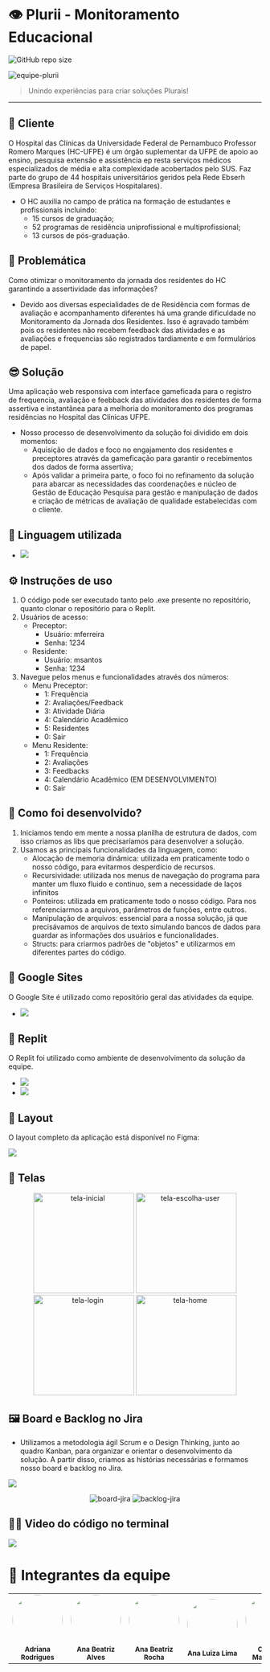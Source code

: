 # 👁 Plurii - Monitoramento Educacional

![GitHub repo size](https://img.shields.io/github/repo-size/iuricode/README-template?style=for-the-badge)

<img src="./assets/SR2.jpg" alt="equipe-plurii">

> Unindo experiências para criar soluções Plurais!
---

## 🏥 Cliente

O Hospital das Clínicas da Universidade Federal de Pernambuco Professor Romero Marques (HC-UFPE) é um órgão suplementar da UFPE de apoio ao ensino, pesquisa extensão e assistência ep resta serviços médicos especializados de média e alta complexidade acobertados pelo SUS. Faz parte do grupo de 44 hospitais universitários geridos pela Rede Ebserh (Empresa Brasileira de Serviços Hospitalares).
- O HC auxilia no campo de prática na formação de estudantes e profissionais incluindo:
  - 15 cursos de graduação; 
  - 52 programas de residência uniprofissional e multiprofissional;
  - 13 cursos de pós-graduação.

## 👊 Problemática

Como otimizar o monitoramento da jornada dos residentes do HC garantindo a assertividade das informações?
  - Devido aos diversas especialidades de de Residência com formas de avaliação e acompanhamento diferentes  há uma grande dificuldade no Monitoramento da Jornada dos Residentes. Isso é agravado também pois os residentes não recebem feedback das atividades e as avaliações e frequencias são registrados tardiamente e em formulários de papel.

## 😎 Solução

Uma aplicação web responsiva com interface gameficada para o registro de frequencia, avaliação e feebback das atividades dos residentes de forma assertiva e instantânea para a melhoria do monitoramento dos programas residências no Hospital das Clínicas UFPE.
- Nosso processo de desenvolvimento da solução foi dividido em dois momentos: 
  - Aquisição de dados e foco no  engajamento dos residentes e preceptores através da gameficação para garantir o recebimentos dos dados de forma assertiva;
  - Após validar a primeira parte, o foco foi no refinamento  da solução para abarcar as necessidades das coordenações e núcleo de  Gestão de Educação Pesquisa para gestão e manipulação de dados e criação de métricas de avaliação de qualidade estabelecidas com o cliente.

## 🚀 Linguagem utilizada
- <img src="https://img.shields.io/badge/C-00599C?style=for-the-badge&logo=c&logoColor=white" />

## ⚙️ Instruções de uso

1. O código pode ser executado tanto pelo .exe presente no repositório, quanto clonar o repositório para o Replit.
2. Usuários de acesso:
   - Preceptor:
       - Usuário: mferreira
       - Senha: 1234
   - Residente:
       - Usuário: msantos
       - Senha: 1234
3. Navegue pelos menus e funcionalidades através dos números:
    - Menu Preceptor:
      - 1: Frequência
      - 2: Avaliações/Feedback
      - 3: Atividade Diária
      - 4: Calendário Acadêmico
      - 5: Residentes
      - 0: Sair
   - Menu Residente:
     - 1: Frequência
     - 2: Avaliações
     - 3: Feedbacks
     - 4: Calendário Acadêmico (EM DESENVOLVIMENTO)
     - 0: Sair

## 📄 Como foi desenvolvido?

1. Iniciamos tendo em mente a nossa planilha de estrutura de dados, com isso criamos as libs que precisaríamos para desenvolver a solução.
2. Usamos as principais funcionalidades da linguagem, como:
   - Alocação de memoria dinâmica: utilizada em praticamente todo o nosso código, para evitarmos desperdício de recursos.
   - Recursividade: utilizada nos menus de navegação do programa para manter um fluxo fluido e continuo, sem a necessidade de laços infinitos
   - Ponteiros: utilizada em praticamente todo o nosso código. Para nos referenciarmos a arquivos, parâmetros de funções, entre outros.
   - Manipulação de arquivos: essencial para a nossa solução, já que precisávamos de arquivos de texto simulando bancos de dados para guardar as informações dos usuários e funcionalidades.
   - Structs: para criarmos padrões de "objetos" e utilizarmos em diferentes partes do código.
   
## 🔗 Google Sites

O Google Site é utilizado como repositório geral das atividades da equipe.
- <a href="https://sites.google.com/cesar.school/plurii-clockin/home">
  <img src="https://img.shields.io/badge/Acessar%20Site%20-Google Sites-%2304D361">
</a>

## 🔗 Replit

O Replit foi utilizado como ambiente de desenvolvimento da solução da equipe.
- <a href="https://replit.com/@ADRIANALUCIA/MonitoramentoEducacional">
  <img src="https://img.shields.io/badge/Acessar%20Ambiente%20-Replit-%2304D361"></a>
- <a href="https://docs.google.com/spreadsheets/d/1Kosrgs8cgRyc4zcYgwSPcIUkc2J53D01c-LtiPMPYdw/edit?pli=1#gid=639311192">
  <img src="https://img.shields.io/badge/Acessar%20planilha de estrutura de dados%20-Google Sheets-%2304D361"></a>

## 🎨 Layout

O layout completo da aplicação está disponível no Figma:

<a href="https://www.figma.com/file/SZ1Lersblyaxq2SaeEEe3A/Projetos-2_PlurII?type=design&node-id=365-192&t=pHlf22VxVwWxgdN6-0">
  <img src="https://img.shields.io/badge/Acessar%20Layout%20-Figma-%2304D361">
</a>

## 📱 Telas

<p align="center">
  <img alt="tela-inicial" title="#plurii" src="./assets/Splashcreen.svg" width="200px">

  <img alt="tela-escolha-user" title="#plurii" src="./assets/EscolhaUser.svg" width="200px">
  
  <img alt="tela-login" title="#plurii" src="./assets/Login.svg" width="200px">
  
  <img alt="tela-home" title="#plurii" src="./assets/Home.svg" width="200px">
</p>

## 🖼️ Board e Backlog no Jira

- Utilizamos a metodologia ágil Scrum e o Design Thinking, junto ao quadro Kanban, para organizar e orientar o desenvolvimento da solução. A partir disso, criamos as histórias necessárias e formamos nosso board e backlog no Jira.
<a href="https://cristinam.atlassian.net/jira/software/projects/PDP/issues/">
  <img src="https://img.shields.io/badge/Acessar%20Jira%20-Jira-%2304D361">
</a>

<p align="center">
  <img alt="board-jira" title="#plurii" src="./assets/board-sprint-concluida.jpeg">

  <img alt="backlog-jira" title="#plurii" src="./assets/backlog-jira.jpeg">
</p>

## 👨‍💻 Video do código no terminal

<a href="https://drive.google.com/file/d/1hn6XijUO6C08WXEY37tb73gQkQV3ROr6/view?usp=sharing">
  <img src="https://img.shields.io/badge/Acessar%20video do terminal%20-Google Drive-%2304D361">
</a>

# 🤝 Integrantes da equipe
<table>
  <tr>
    <td align="center"><img style="border-radius: 50%;" src="https://avatars.githubusercontent.com/u/108764670?v=4" width="100px;"/><br/><sub><b>Adriana Rodrigues</b></sub></a><br/></a></td>
    <td align="center"><img style="border-radius: 50%;" src="https://avatars.githubusercontent.com/u/108446826?v=4" width="100px;"/><br/><sub><b>Ana Beatriz Alves</b></sub></a><br/></a></td>
    <td align="center"><img style="border-radius: 50%;" src="./assets/ANA BEATRIZ ROCHA.png" width="100px;" alt=""/><br/><sub><b>Ana Beatriz Rocha</b></sub></a><br /></a></td>
    <td align="center"><img style="border-radius: 50%;" src="./assets/ANA LUIZA LIMA.jpeg" width="100px;" alt=""/><br/><sub><b>Ana Luiza Lima</b></sub></a><br/></a></td>
    <td align="center"><img style="border-radius: 50%;" src="https://avatars.githubusercontent.com/u/104402971?v=4" width="100px;"/><br/><sub><b>Cristina Matsunaga</b></sub></a><br /></a></td>
    <td align="center"><img style="border-radius: 50%;" src="https://avatars.githubusercontent.com/u/39159963?v=4" width="100px;"/><br/><sub><b>Francisco Luz</b></sub></a><br /></a></td>
    <td align="center"><img style="border-radius: 50%;" src="./assets/JORGE.jpeg" width="100px;" alt=""/><br /><sub><b>Jorge Herbster</b></sub></a><br/></a></td>
    <td align="center"><img style="border-radius: 50%;" src="./assets/LUCI.jpeg" width="100px;" alt=""/><br /><sub><b>Lucibelle Lemos</b></sub></a><br/></a></td>
    <td align="center"><img style="border-radius: 50%;" src="https://avatars.githubusercontent.com/u/112591325?v=4" width="100px;"/><br/><sub><b>Thiago Araújo</b></sub></a><br /></a></td>
  </tr>
</table>

